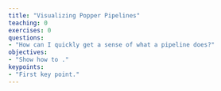 ```yaml
---
title: "Visualizing Popper Pipelines"
teaching: 0
exercises: 0
questions:
- "How can I quickly get a sense of what a pipeline does?"
objectives:
- "Show how to ."
keypoints:
- "First key point."
---
```



